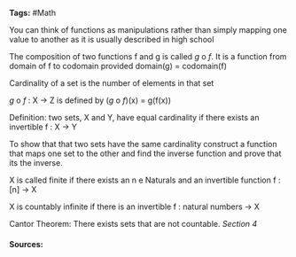 **Tags:** #Math

You can think of functions as manipulations rather than simply mapping one value to another as it is usually described in high school

The composition of two functions f and g is called *g* o *f*. It is a function from domain of f to codomain provided domain(g) = codomain(f)

Cardinality of a set is the number of elements in that set

*g* o *f* : X -> Z is defined by (*g* o *f*)(x) = g(f(x))

Definition: two sets, X and Y, have equal cardinality if there exists an invertible f : X -> Y

To show that that two sets have the same cardinality construct a function that maps one set to the other and find the inverse function and prove that its the inverse.

X is called finite if there exists an n e Naturals and an invertible function f : \[n] -> X

X is countably infinite if there is an invertible f : natural numbers -> X

Cantor Theorem: There exists sets that are not countable. *Section 4*
#### Sources: